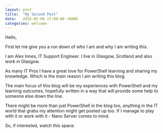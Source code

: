 ```yaml
---
layout: post
title:  "My Second Post"
date:   2016-05-06 17:00:00 +0000
categories: welcome
---
```

Hello,

First let me give you a run down of who I am and why I am writing this.

I am Alex Innes, IT Support Engineer. I live in Glasgow, Scotland and also work in Glasgow.
<!--more-->
As many IT Pros I have a great love for PowerShell learning and sharing my knowledge. Which is the main reason
I am writing this blog. 

The main focus of this blog will be my experiences with PowerShell and my learning outcomes, hopefully written in a way that will provide some help
to someone else down the line.

There might be more than just PowerShell in the blog too, anything in the IT world that grabs my attention might get posted up too. If I manage to 
play with it or work with it - Nano Server comes to mind.

So, if interested, watch this space.




